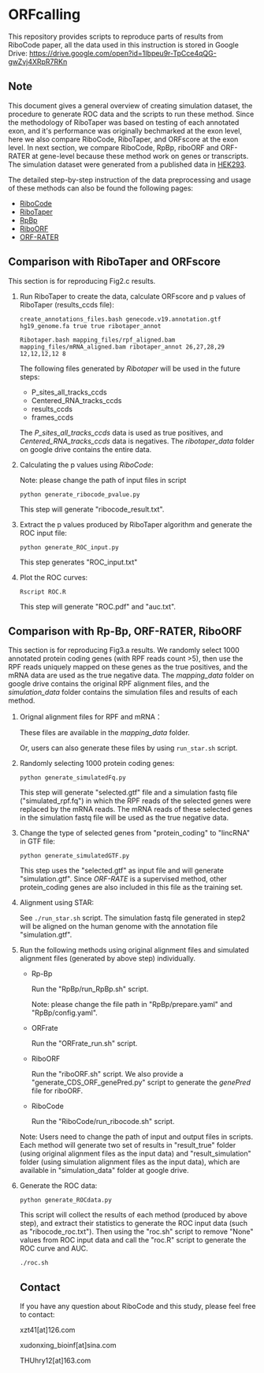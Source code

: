 # ORFcalling
This repository provides scripts to reproduce parts of results from RiboCode paper, all the data used in this instruction is stored in Google Drive:  https://drive.google.com/open?id=1Ibpeu9r-TpCce4qQG-gwZvj4XRpR7RKn

## Note

This document gives a general overview of creating simulation dataset, the procedure to generate ROC data and the scripts to run these method. Since the methodology of RiboTaper was based on testing of each annotated exon, and it's performance was originally bechmarked at the exon level, here we also compare RiboCode, RiboTaper, and ORFscore at the exon level. In next section, we compare RiboCode, RpBp, riboORF and ORF-RATER at gene-level because these method work on genes or transcripts. The simulation dataset were generated from a published data in [HEK293](https://www.nature.com/articles/nmeth.3208).

The detailed step-by-step instruction of the data preprocessing and usage of these methods can also be found the following pages:

* [RiboCode](https://github.com/xzt41/RiboCode)
* [RiboTaper](https://ohlerlab.mdc-berlin.de/software/RiboTaper_126/)
* [RpBp](https://github.com/dieterich-lab/rp-bp)
* [RiboORF](http://www.broadinstitute.org/~zheji/software/RibORF.html)
* [ORF-RATER](https://github.com/alexfields/ORF-RATER)

Comparison with RiboTaper and ORFscore
----------------

This section is for reproducing Fig2.c results.

1. Run RiboTaper to create the data, calculate ORFscore and p values of RiboTaper (results_ccds file):

   `create_annotations_files.bash genecode.v19.annotation.gtf hg19_genome.fa true true ribotaper_annot` 

   `Ribotaper.bash mapping_files/rpf_aligned.bam mapping_files/mRNA_aligned.bam ribotaper_annot 26,27,28,29 12,12,12,12 8`

   The following files generated by *Ribotaper* will be used in the future steps:

   - P_sites_all_tracks_ccds
   - Centered_RNA_tracks_ccds
   - results_ccds
   - frames_ccds

   The *P_sites_all_tracks_ccds* data  is used as true positives, and *Centered_RNA_tracks_ccds* data is negatives. The *ribotaper_data* folder on google drive contains the entire data.


2. Calculating the p values using *RiboCode*:

   Note: please change the path of input files in script

   `python generate_ribocode_pvalue.py`

   This step will generate "ribocode_result.txt".

3. Extract the p values produced by RiboTaper algorithm and generate the ROC input file:

   `python generate_ROC_input.py`

   This step generates "ROC_input.txt"

4. Plot the ROC curves:

   `Rscript ROC.R`

   This step will generate "ROC.pdf" and "auc.txt". 


Comparison with Rp-Bp, ORF-RATER, RiboORF
--------

This section is for reproducing Fig3.a results. We randomly select 1000 annotated protein coding genes (with RPF reads count >5), then use the RPF reads uniquely mapped on these genes as the true positives, and the mRNA data are used as the true negative data. The *mapping_data* folder on google drive contains the original RPF alignment files, and the *simulation_data* folder contains the simulation files and results of each method.

1. Orignal alignment files for RPF and mRNA：

   These files are available in the *mapping_data* folder. 

   Or, users can also generate these files by using `run_star.sh` script.

2. Randomly selecting 1000 protein coding genes: 

   `python generate_simulatedFq.py`

   This step will generate "selected.gtf" file and a simulation fastq file ("simulated_rpf.fq") in which the RPF reads of the selected genes were replaced by the mRNA reads. The mRNA reads of these selected genes in the simulation fastq file will be used as the true negative data.

3. Change the type of selected genes from "protein_coding" to "lincRNA" in GTF file:

   `python generate_simulatedGTF.py`

   This step uses the "selected.gtf" as input file and will generate "simulation.gtf". Since *ORF-RATE* is a supervised method,  other protein_coding genes are also included in this file as the training set.

4. Alignment using STAR:

   See `./run_star.sh` script. The simulation fastq file generated in step2 will be aligned on the human genome with the annotation file "simulation.gtf".

5. Run the following methods using original alignment files and simulated alignment files (generated by above step) individually.

   - Rp-Bp

     Run the "RpBp/run_RpBp.sh" script. 

     Note: please change the file path in "RpBp/prepare.yaml" and "RpBp/config.yaml". 

   - ORFrate

     Run the "ORFrate_run.sh" script.

   - RiboORF

     Run the "riboORF.sh" script. We also provide a "generate_CDS_ORF_genePred.py" script to generate the *genePred* file for riboORF. 

   - RiboCode

     Run the "RiboCode/run_ribocode.sh" script.

   Note: Users need to change the path of input and output files in scripts. Each method will generate two set of results in "result_true" folder (using original alignment files as the input data) and "result_simulation"  folder (using simulation alignment files as the input data), which are available in "simulation_data" folder at google drive.

6. Generate the ROC data:

   `python generate_ROCdata.py`

   This script will collect the results of each method (produced by above step), and extract their statistics to generate the ROC input data (such as "ribocode_roc.txt"). Then using the "roc.sh" script to remove "None" values from ROC input data and call the "roc.R" script to generate the ROC curve and AUC.

   `./roc.sh`

   ## Contact

   If you have any question about RiboCode and this study, please feel free to contact:

   xzt41[at]126.com

   xudonxing_bioinf[at]sina.com

   THUhry12[at]163.com

